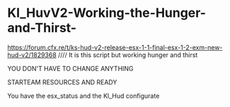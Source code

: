 # Kl_HuvV2-Working-the-Hunger-and-Thirst-
https://forum.cfx.re/t/ks-hud-v2-release-esx-1-1-final-esx-1-2-exm-new-hud-v2/1829368 //// It is this script but working hunger and thirst

YOU DON'T HAVE TO CHANGE ANYTHING

STARTEAM RESOURCES AND READY

You have the esx_status and the Kl_Hud configurate
